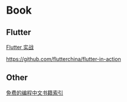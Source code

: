 # Book

## Flutter

[Flutter 实战](https://book.flutterchina.club/)

<https://github.com/flutterchina/flutter-in-action>

## Other

[免费的编程中文书籍索引](https://github.com/justjavac/free-programming-books-zh_CN)
